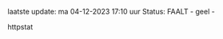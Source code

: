 laatste update: 
ma 04-12-2023 17:10   uur 
Status: FAALT - geel - 
<div class="service Y">httpstat</div>